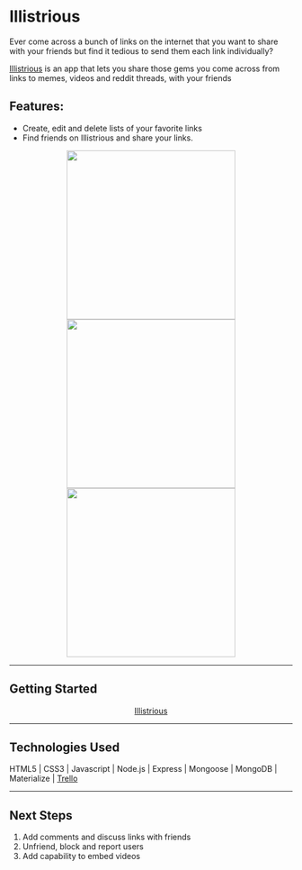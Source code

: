 # Illistrious

Ever come across a bunch of links on the internet that you want to share with your friends but find it tedious to send them each link individually?

<a href = https://illistrious.herokuapp.com>Illistrious</a> is an app that lets you share those gems you come across from links to memes, videos and reddit threads, with your friends

## Features:
- Create, edit and delete lists of your favorite links
- Find friends on Illistrious and share your links.

<p align="center">
<img src=https://i.imgur.com/V9Y9rSQ.png width="300">
<img src=https://i.imgur.com/0O4Z5Na.png width="300">
<img src=https://i.imgur.com/eFTATtI.png width="300">
</p>

---
## Getting Started

<p style="text-align: center;">
<a href = https://illistrious.herokuapp.com>Illistrious</a>
</p>

---
## Technologies Used

HTML5 | CSS3 | Javascript | Node.js | Express | Mongoose | MongoDB | Materialize | <a href = https://trello.com/b/zCfeg4Il/social-media-list-app> Trello</a>

---
## Next Steps

1. Add comments and discuss links with friends
2. Unfriend, block and report users
3. Add capability to embed videos

